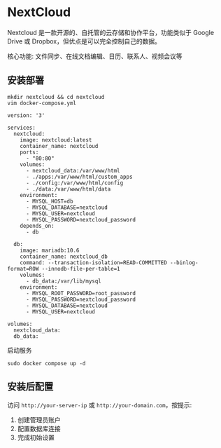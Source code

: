 # NextCloud

Nextcloud 是一款开源的、自托管的云存储和协作平台，功能类似于 Google Drive 或 Dropbox，但优点是可以完全控制自己的数据。

核心功能: 文件同步、在线文档编辑、日历、联系人、视频会议等

## 安装部署

```shell
mkdir nextcloud && cd nextcloud
vim docker-compose.yml
```

```ymal
version: '3'

services:
  nextcloud:
    image: nextcloud:latest
    container_name: nextcloud
    ports:
      - "80:80"
    volumes:
      - nextcloud_data:/var/www/html
      - ./apps:/var/www/html/custom_apps
      - ./config:/var/www/html/config
      - ./data:/var/www/html/data
    environment:
      - MYSQL_HOST=db
      - MYSQL_DATABASE=nextcloud
      - MYSQL_USER=nextcloud
      - MYSQL_PASSWORD=nextcloud_password
    depends_on:
      - db

  db:
    image: mariadb:10.6
    container_name: nextcloud_db
    command: --transaction-isolation=READ-COMMITTED --binlog-format=ROW --innodb-file-per-table=1
    volumes:
      - db_data:/var/lib/mysql
    environment:
      - MYSQL_ROOT_PASSWORD=root_password
      - MYSQL_PASSWORD=nextcloud_password
      - MYSQL_DATABASE=nextcloud
      - MYSQL_USER=nextcloud

volumes:
  nextcloud_data:
  db_data:
```

启动服务

```shell
sudo docker compose up -d
```

## 安装后配置

访问 `http://your-server-ip` 或 `http://your-domain.com`，按提示:

1. 创建管理员账户
2. 配置数据库连接
3. 完成初始设置